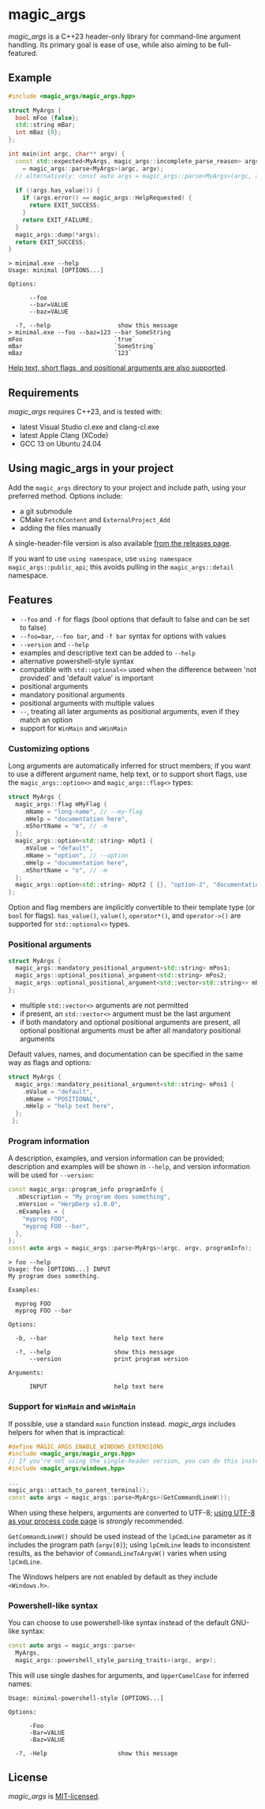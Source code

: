 # magic_args

*magic_args* is a C++23 header-only library for command-line argument handling. Its primary goal is ease of use, while
also aiming to be full-featured.

## Example

```c++
#include <magic_args/magic_args.hpp>

struct MyArgs {
  bool mFoo {false};
  std::string mBar;
  int mBaz {0};
};

int main(int argc, char** argv) {
  const std::expected<MyArgs, magic_args::incomplete_parse_reason> args
    = magic_args::parse<MyArgs>(argc, argv);
  // alternatively: const auto args = magic_args::parse<MyArgs>(argc, argv)
  
  if (!args.has_value()) {
    if (args.error() == magic_args::HelpRequested) {
      return EXIT_SUCCESS;
    }
    return EXIT_FAILURE;
  }
  magic_args::dump(*args);
  return EXIT_SUCCESS;
}
```

```
> minimal.exe --help
Usage: minimal [OPTIONS...]

Options:

      --foo
      --bar=VALUE
      --baz=VALUE

  -?, --help                   show this message
> minimal.exe --foo --baz=123 --bar SomeString
mFoo                          `true`
mBar                          `SomeString`
mBaz                          `123`
```

[Help text, short flags, and positional arguments are also supported](examples/everything.cpp).

## Requirements

*magic_args* requires C++23, and is tested with:

- latest Visual Studio cl.exe and clang-cl.exe
- latest Apple Clang (XCode)
- GCC 13 on Ubuntu 24.04

## Using magic_args in your project

Add the `magic_args` directory to your project and include path, using your preferred method. Options include:

- a git submodule
- CMake `FetchContent` and `ExternalProject_Add`
- adding the files manually

A single-header-file version is also
available [from the releases page](https://github.com/fredemmott/magic_args/releases/latest).

If you want to use `using namespace`, use `using namespace magic_args::public_api`; this avoids pulling in the
`magic_args::detail` namespace.

## Features

- `--foo` and `-f` for flags (bool options that default to false and can be set to false)
- `--foo=bar`, `--foo bar`, and `-f bar` syntax for options with values
- `--version` and `--help`
- examples and descriptive text can be added to `--help`
- alternative powershell-style syntax
- compatible with `std::optional<>` used when the difference between 'not provided' and 'default value' is important
- positional arguments
- mandatory positional arguments
- positional arguments with multiple values
- `--`, treating all later arguments as positional arguments, even if they match an option
- support for `WinMain` and `wWinMain`

### Customizing options

Long arguments are automatically inferred for struct members; if you want to use a different argument name, help text,
or to support short flags, use the `magic_args::option<>` and `magic_args::flag<>` types:

```c++
struct MyArgs {
  magic_args::flag mMyFlag {
    .mName = "long-name", // --my-flag
    .mHelp = "documentation here",
    .mShortName = "m", // -m
  };
  magic_args::option<std::string> mOpt1 {
    .mValue = "default",
    .mName = "option", // --option
    .mHelp = "documentation here",
    .mShortName = "o", // -m
  };
  magic_args::option<std::string> mOpt2 { {}, "option-2", "documentation", "p" };
};
```

Option and flag members are implicitly convertible to their template type (or `bool` for flags). `has_value()`,
`value()`, `operator*()`, and `operator->()` are supported for `std::optional<>` types.

### Positional arguments

```c++
struct MyArgs {
  magic_args::mandatory_positional_argument<std::string> mPos1;
  magic_args::optional_positional_argument<std::string> mPos2;
  magic_args::optional_positional_argument<std::vector<std::string>> mPos3;
};
```

- multiple `std::vector<>` arguments are not permitted
- if present, an `std::vector<>` argument must be the last argument
- if both mandatory and optional positional arguments are present, all optional positional arguments must be after all
  mandatory positional arguments

Default values, names, and documentation can be specified in the same way as flags and options:

```c++
struct MyArgs {
  magic_args::mandatory_positional_argument<std::string> mPos1 {
    .mValue = "default",
    .mName = "POSITIONAL",
    .mHelp = "help text here",
  };
 };
```

### Program information

A description, examples, and version information can be provided; description and examples will be shown in `--help`,
and version information will be used for `--version`:

```c++
const magic_args::program_info programInfo {
  .mDescription = "My program does something",
  .mVersion = "HerpDerp v1.0.0",
  .mExamples = {
    "myprog FOO",
    "myprog FOO --bar",
  },
};
const auto args = magic_args::parse<MyArgs>(argc, argv, programInfo);
```

```
> foo --help
Usage: foo [OPTIONS...] INPUT
My program does something.

Examples:

  myprog FOO
  myprog FOO --bar
 
Options:

  -b, --bar                   help text here
      
  -?, --help                  show this message
      --version               print program version

Arguments:

      INPUT                   help text here
```

### Support for `WinMain` and `wWinMain`

If possible, use a standard `main` function instead. *magic_args* includes helpers for when that is impractical:

```c++
#define MAGIC_ARGS_ENABLE_WINDOWS_EXTENSIONS
#include <magic_args/magic_args.hpp>
// If you're not using the single-header version, you can do this instead of using the macro:
#include <magic_args/windows.hpp>

...
magic_args::attach_to_parent_terminal();
const auto args = magic_args::parse<MyArgs>(GetCommandLineW());
```

When using these helpers, arguments are converted to
UTF-8; [using UTF-8 as your process code page](tests/utf8-process-code-page.manifest) is *strongly* recommended.

`GetCommandLineW()` should be used instead of the `lpCmdLine` parameter as it includes the program path (`argv[0]`);
using `lpCmdLine` leads to inconsistent results, as the behavior of `CommandLineToArgvW()` varies when using
`lpCmdLine`.

The Windows helpers are not enabled by default as they include `<Windows.h>`.

### Powershell-like syntax

You can choose to use powershell-like syntax instead of the default GNU-like syntax:

```c++
const auto args = magic_args::parse<
  MyArgs,
  magic_args::powershell_style_parsing_traits>(argc, argv);
```

This will use single dashes for arguments, and `UpperCamelCase` for inferred names:

```
Usage: minimal-powershell-style [OPTIONS...]

Options:

      -Foo
      -Bar=VALUE
      -Baz=VALUE

  -?, -Help                    show this message
```

## License

*magic_args* is [MIT-licensed](LICENSE).